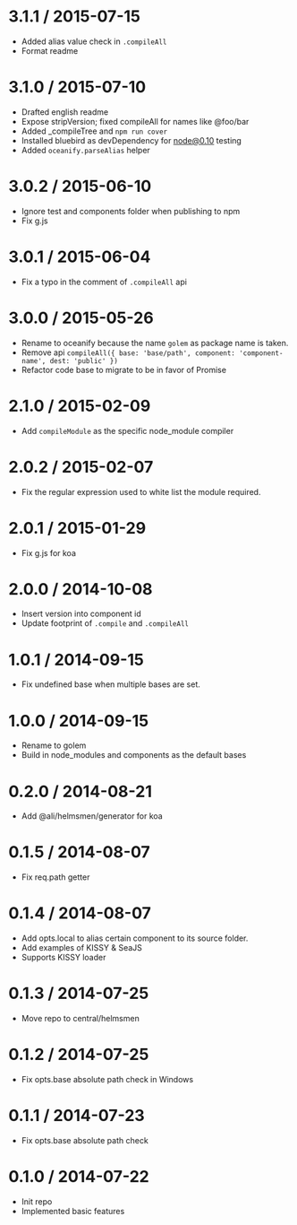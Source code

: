 3.1.1 / 2015-07-15
==================

 * Added alias value check in `.compileAll`
 * Format readme


3.1.0 / 2015-07-10
==================

 * Drafted english readme
 * Expose stripVersion; fixed compileAll for names like @foo/bar
 * Added _compileTree and `npm run cover`
 * Installed bluebird as devDependency for node@0.10 testing
 * Added `oceanify.parseAlias` helper


3.0.2 / 2015-06-10
==================

 * Ignore test and components folder when publishing to npm
 * Fix g.js


3.0.1 / 2015-06-04
==================

 * Fix a typo in the comment of `.compileAll` api


3.0.0 / 2015-05-26
==================

 * Rename to oceanify because the name `golem` as package name is taken.
 * Remove api `compileAll({ base: 'base/path', component: 'component-name', dest: 'public' })`
 * Refactor code base to migrate to be in favor of Promise


2.1.0 / 2015-02-09
==================

 * Add `compileModule` as the specific node_module compiler


2.0.2 / 2015-02-07
==================

 * Fix the regular expression used to white list the module required.


2.0.1 / 2015-01-29
==================

 * Fix g.js for koa


2.0.0 / 2014-10-08
==================

 * Insert version into component id
 * Update footprint of `.compile` and `.compileAll`


1.0.1 / 2014-09-15
==================

 * Fix undefined base when multiple bases are set.


1.0.0 / 2014-09-15
==================

 * Rename to golem
 * Build in node_modules and components as the default bases


0.2.0 / 2014-08-21
==================

 * Add @ali/helmsmen/generator for koa


0.1.5 / 2014-08-07
==================

 * Fix req.path getter


0.1.4 / 2014-08-07
==================

 * Add opts.local to alias certain component to its source folder.
 * Add examples of KISSY & SeaJS
 * Supports KISSY loader


0.1.3 / 2014-07-25
==================

 * Move repo to central/helmsmen


0.1.2 / 2014-07-25
==================

 * Fix opts.base absolute path check in Windows


0.1.1 / 2014-07-23
==================

 * Fix opts.base absolute path check


0.1.0 / 2014-07-22
==================

 * Init repo
 * Implemented basic features
